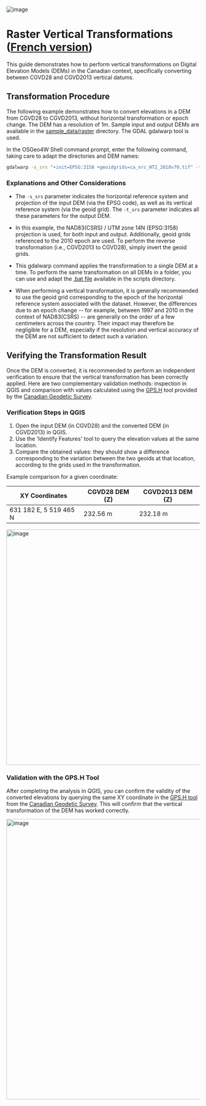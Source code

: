 ![image](https://github.com/user-attachments/assets/7fb631a8-8405-4592-9897-991f8123cd02)
# Raster Vertical Transformations ([French version](./raster_transformations_FR.md))

This guide demonstrates how to perform vertical transformations on Digital Elevation Models (DEMs) in the Canadian context, specifically converting between CGVD28 and CGVD2013 vertical datums.

## Transformation Procedure

The following example demonstrates how to convert elevations in a DEM from CGVD28 to CGVD2013, without horizontal transformation or epoch change. The DEM has a resolution of 1m. Sample input and output DEMs are available in the [sample_data/raster](./sample_data/raster) directory. The GDAL gdalwarp tool is used.

In the OSGeo4W Shell command prompt, enter the following command, taking care to adapt the directories and DEM names:

```bash
gdalwarp -s_srs "+init=EPSG:3158 +geoidgrids=ca_nrc_HT2_2010v70.tif" -t_srs "+init=EPSG:3158 +geoidgrids=ca_nrc_CGG2013an83.tif" D:\Tutoriel\DTM_CGVD28.tif D:\Tutoriel\DTM_CGVD2013.tif -co COMPRESS=LZW
```

### Explanations and Other Considerations

- The `-s_srs` parameter indicates the horizontal reference system and projection of the input DEM (via the EPSG code), as well as its vertical reference system (via the geoid grid). The `-t_srs` parameter indicates all these parameters for the output DEM.

- In this example, the NAD83(CSRS) / UTM zone 14N (EPSG:3158) projection is used, for both input and output. Additionally, geoid grids referenced to the 2010 epoch are used. To perform the reverse transformation (i.e., CGVD2013 to CGVD28), simply invert the geoid grids.

- This gdalwarp command applies the transformation to a single DEM at a time. To perform the same transformation on all DEMs in a folder, you can use and adapt the [.bat file](./scripts/cgvd2013_to_cgvd28_entirefolder.bat) available in the scripts directory.

- When performing a vertical transformation, it is generally recommended to use the geoid grid corresponding to the epoch of the horizontal reference system associated with the dataset. However, the differences due to an epoch change -- for example, between 1997 and 2010 in the context of NAD83(CSRS) -- are generally on the order of a few centimeters across the country. Their impact may therefore be negligible for a DEM, especially if the resolution and vertical accuracy of the DEM are not sufficient to detect such a variation.

## Verifying the Transformation Result

Once the DEM is converted, it is recommended to perform an independent verification to ensure that the vertical transformation has been correctly applied. Here are two complementary validation methods: inspection in QGIS and comparison with values calculated using the [GPS.H](https://webapp.csrs-scrs.nrcan-rncan.gc.ca/geod/tools-outils/gpsh.php) tool provided by the [Canadian Geodetic Survey](https://natural-resources.canada.ca/science-data/science-research/geomatics/geodetic-reference-systems).

### Verification Steps in QGIS

1. Open the input DEM (in CGVD28) and the converted DEM (in CGVD2013) in QGIS.
2. Use the 'Identify Features' tool to query the elevation values at the same location.
3. Compare the obtained values: they should show a difference corresponding to the variation between the two geoids at that location, according to the grids used in the transformation.

Example comparison for a given coordinate:

| **XY Coordinates** | **CGVD28 DEM (Z)** | **CGVD2013 DEM (Z)** |
|--------------------|--------------------|--------------------|
| 631 182 E, 5 519 465 N | 232.56 m | 232.18 m |

<img width="1035" height="614" alt="image" src="https://github.com/user-attachments/assets/8203eb85-f05b-4ec8-af91-7f393c40aa54" />



### Validation with the GPS.H Tool

After completing the analysis in QGIS, you can confirm the validity of the converted elevations by querying the same XY coordinate in the [GPS.H tool](https://webapp.csrs-scrs.nrcan-rncan.gc.ca/geod/tools-outils/gpsh.php?locale=en) from the [Canadian Geodetic Survey](https://natural-resources.canada.ca/science-data/science-research/geomatics/geodetic-reference-systems). This will confirm that the vertical transformation of the DEM has worked correctly.

<img width="1187" height="731" alt="image" src="https://github.com/user-attachments/assets/8165ec3c-d070-4553-9a2b-5d6b5f724734" />



